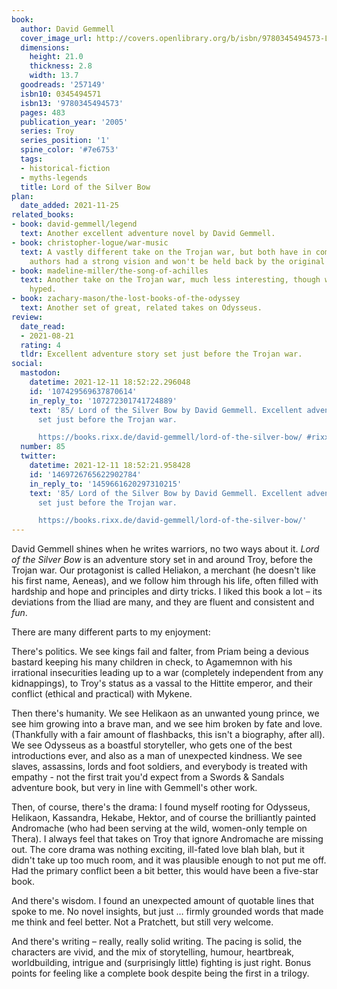 ```yaml
---
book:
  author: David Gemmell
  cover_image_url: http://covers.openlibrary.org/b/isbn/9780345494573-L.jpg
  dimensions:
    height: 21.0
    thickness: 2.8
    width: 13.7
  goodreads: '257149'
  isbn10: 0345494571
  isbn13: '9780345494573'
  pages: 483
  publication_year: '2005'
  series: Troy
  series_position: '1'
  spine_color: '#7e6753'
  tags:
  - historical-fiction
  - myths-legends
  title: Lord of the Silver Bow
plan:
  date_added: 2021-11-25
related_books:
- book: david-gemmell/legend
  text: Another excellent adventure novel by David Gemmell.
- book: christopher-logue/war-music
  text: A vastly different take on the Trojan war, but both have in common that the
    authors had a strong vision and won't be held back by the original legend.
- book: madeline-miller/the-song-of-achilles
  text: Another take on the Trojan war, much less interesting, though weirdly more
    hyped.
- book: zachary-mason/the-lost-books-of-the-odyssey
  text: Another set of great, related takes on Odysseus.
review:
  date_read:
  - 2021-08-21
  rating: 4
  tldr: Excellent adventure story set just before the Trojan war.
social:
  mastodon:
    datetime: 2021-12-11 18:52:22.296048
    id: '107429569637870614'
    in_reply_to: '107272301741724889'
    text: '85/ Lord of the Silver Bow by David Gemmell. Excellent adventure story
      set just before the Trojan war.

      https://books.rixx.de/david-gemmell/lord-of-the-silver-bow/ #rixxReads'
  number: 85
  twitter:
    datetime: 2021-12-11 18:52:21.958428
    id: '1469726765622902784'
    in_reply_to: '1459661620297310215'
    text: '85/ Lord of the Silver Bow by David Gemmell. Excellent adventure story
      set just before the Trojan war.

      https://books.rixx.de/david-gemmell/lord-of-the-silver-bow/'
---
```


David Gemmell shines when he writes warriors, no two ways about it. *Lord of the Silver Bow* is an adventure story set
in and around Troy, before the Trojan war. Our protagonist is called Heliakon, a merchant (he doesn't like his first
name, Aeneas), and we follow him through his life, often filled with hardship and hope and principles and dirty tricks.
I liked this book a lot – its deviations from the Iliad are many, and they are fluent and consistent and *fun*.

There are many different parts to my enjoyment:

There's politics. We see kings fail and falter, from Priam being a devious bastard keeping his many children in check,
to Agamemnon with his irrational insecurities leading up to a war (completely independent from any kidnappings), to
Troy's status as a vassal to the Hittite emperor, and their conflict (ethical and practical) with Mykene.

Then there's humanity. We see Helikaon as an unwanted young prince, we see him growing into a brave man, and we see him
broken by fate and love. (Thankfully with a fair amount of flashbacks, this isn't a biography, after all). We see
Odysseus as a boastful storyteller, who gets one of the best introductions ever, and also as a man of unexpected
kindness. We see slaves, assassins, lords and foot soldiers, and everybody is treated with empathy - not the first trait
you'd expect from a Swords & Sandals adventure book, but very in line with Gemmell's other work.

Then, of course, there's the drama: I found myself rooting for Odysseus, Helikaon, Kassandra, Hekabe, Hektor, and of
course the brilliantly painted Andromache (who had been serving at the wild, women-only temple on Thera). I always feel
that takes on Troy that ignore Andromache are missing out. The core drama was nothing exciting, ill-fated love blah
blah, but it didn't take up too much room, and it was plausible enough to not put me off. Had the primary conflict been
a bit better, this would have been a five-star book.

And there's wisdom. I found an unexpected amount of quotable lines that spoke to me. No novel insights, but just …
firmly grounded words that made me think and feel better. Not a Pratchett, but still very welcome.

And there's writing – really, really solid writing. The pacing is solid, the characters are vivid, and the mix of
storytelling, humour, heartbreak, worldbuilding, intrigue and (surprisingly little) fighting is just right. Bonus points
for feeling like a complete book despite being the first in a trilogy.

